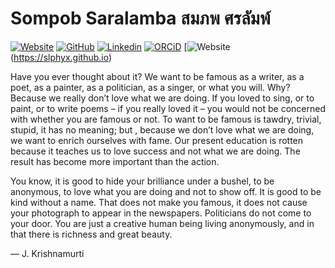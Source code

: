# Sompob Saralamba   สมภพ ศรลัมพ์

[![Website](https://img.shields.io/badge/Website-sakngoi.com-blue?style=flat-square&logo=Google%20Earth&logoColor=white&link=https://sakngoi.com)](https://sakngoi.com)
[![GitHub](https://img.shields.io/badge/GitHub-slphyx-blue?style=flat-square&logo=GitHub&logoColor=white&link=https://github.com/slphyx)](https://github.com/slphyx)
[![Linkedin](https://img.shields.io/badge/LinkedIn-saralamba-blue?style=flat-square&logo=Linkedin&logoColor=white&link=https://www.linkedin.com/in/saralamba)](https://www.linkedin.com/in/saralamba)
[![ORCiD](https://img.shields.io/badge/ORCiD-0000--0002--5460--8447-blue?style=flat-square&logo=ORCiD&logoColor=white&link=https://orcid.org/0000-0002-5460-8447)](https://orcid.org/0000-0002-5460-8447)
[![Website](https://img.shields.io/badge/CV-Sompob%20Saralamba's%20CV-blue?style=flat-square&link=https://slphyx.github.io/)(https://slphyx.github.io)

Have you ever thought about it? We want to be famous as a writer, as a poet, as a painter, as a politician, as a singer, or what you will. Why? Because we really don’t love what we are doing. If you loved to sing, or to paint, or to write poems – if you really loved it – you would not be concerned with whether you are famous or not. To want to be famous is tawdry, trivial, stupid, it has no meaning; but , because we don’t love what we are doing, we want to enrich ourselves with fame. Our present education is rotten because it teaches us to love success and not what we are doing. The result has become more important than the action.

You know, it is good to hide your brilliance under a bushel, to be anonymous, to love what you are doing and not to show off. It is good to be kind without a name. That does not make you famous, it does not cause your photograph to appear in the newspapers. Politicians do not come to your door. You are just a creative human being living anonymously, and in that there is richness and great beauty.

— J. Krishnamurti


<!--
**slphyx/slphyx** is a ✨ _special_ ✨ repository because its `README.md` (this file) appears on your GitHub profile.

Here are some ideas to get you started:

- 🔭 I’m currently working on ...
- 🌱 I’m currently learning ...
- 👯 I’m looking to collaborate on ...
- 🤔 I’m looking for help with ...
- 💬 Ask me about ...
- 📫 How to reach me: ...
- 😄 Pronouns: ...
- ⚡ Fun fact: ...
-->
